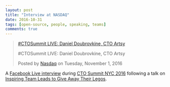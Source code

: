 ```yaml
---
layout: post
title: "Interview at NASDAQ"
date: 2016-10-31
tags: [open-source, people, speaking, teams]
comments: true
---
```

<p markdown="0">
<div id="fb-root"></div>
<script>(function(d, s, id) {
var js, fjs = d.getElementsByTagName(s)[0];
if (d.getElementById(id)) return;
js = d.createElement(s); js.id = id;
js.src = "//connect.facebook.net/en_US/sdk.js#xfbml=1&version=v2.8";
fjs.parentNode.insertBefore(js, fjs);
}(document, 'script', 'facebook-jssdk'));</script>
<div class="fb-video" data-href="https://www.facebook.com/NASDAQ/videos/10154582987442429/" data-width="640" data-show-text="false">
<blockquote cite="https://www.facebook.com/NASDAQ/videos/10154582987442429/" class="fb-xfbml-parse-ignore">
<a href="https://www.facebook.com/NASDAQ/videos/10154582987442429/">#CTOSummit LIVE: Daniel Doubrovkine, CTO Artsy</a>
<p>#CTOSummit LIVE: Daniel Doubrovkine, CTO Artsy</p>Posted by <a href="https://www.facebook.com/NASDAQ/">Nasdaq</a> on Tuesday, November 1, 2016
</blockquote>
</div></p>

A [Facebook Live interview](https://www.facebook.com/NASDAQ/videos/10154582987442429) during [CTO Summit NYC 2016](https://www.ctoconnection.com/events/in-person/2016-11-01-the-2016-new-york-cto-summit) following a talk on [Inspiring Team Leads to Give Away Their Legos](http://www.slideshare.net/dblockdotorg/nasdaq-cto-summit-inspiring-team-leads-to-give-away-legos).
